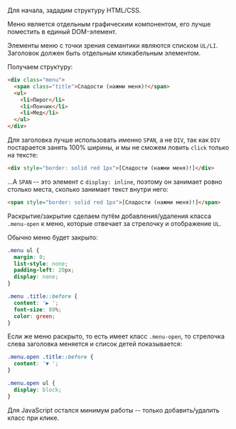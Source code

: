 
Для начала, зададим структуру HTML/CSS.

Меню является отдельным графическим компонентом, его лучше поместить в единый DOM-элемент.

Элементы меню с точки зрения семантики являются списком `UL/LI`. Заголовок должен быть отдельным кликабельным элементом.

Получаем структуру:

```html
<div class="menu">
  <span class="title">Сладости (нажми меня)!</span>
  <ul>
    <li>Пирог</li>
    <li>Пончик</li>
    <li>Мед</li>
  </ul>
</div>
```

Для заголовка лучше использовать именно `SPAN`, а не `DIV`, так как `DIV` постарается занять 100% ширины, и мы не сможем ловить `click` только на тексте:

```html autorun height=50
<div style="border: solid red 1px">[Сладости (нажми меня)!]</div>
```

...А `SPAN` -- это элемент с `display: inline`, поэтому он занимает ровно столько места, сколько занимает текст внутри него:

```html autorun height=50
<span style="border: solid red 1px">[Сладости (нажми меня)!]</span>
```

Раскрытие/закрытие сделаем путём добавления/удаления класса `.menu-open` к меню, которые отвечает за стрелочку и отображение `UL`.

Обычно меню будет закрыто:

```css
.menu ul {
  margin: 0;
  list-style: none;
  padding-left: 20px;
  display: none;
}

.menu .title::before {
  content: '▶ ';
  font-size: 80%;
  color: green;
}
```

Если же меню раскрыто, то есть имеет класс `.menu-open`, то стрелочка слева заголовка меняется и список детей показывается:

```css
.menu.open .title::before {
  content: '▼ ';
}

.menu.open ul {
  display: block;
}
```

Для JavaScript остался минимум работы -- только добавить/удалить класс при клике.

